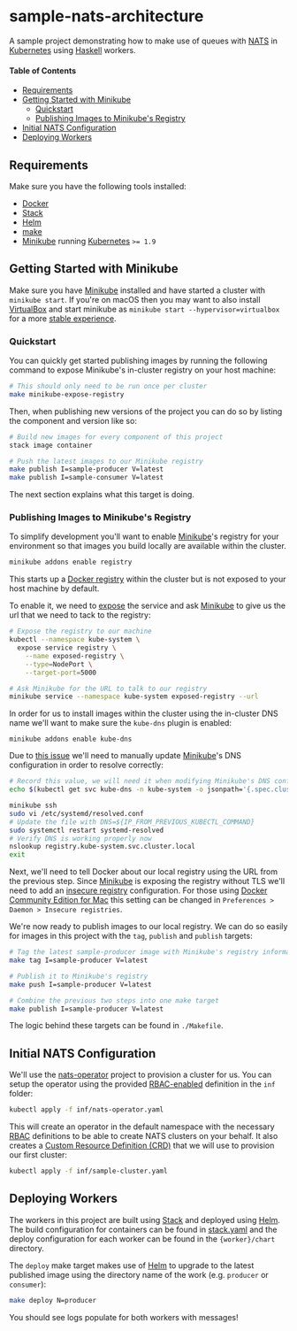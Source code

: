 # sample-nats-architecture

A sample project demonstrating how to make use of queues with [NATS]
in [Kubernetes] using [Haskell] workers.

#### Table of Contents

- [Requirements](#requirements)
- [Getting Started with Minikube](#getting-started-with-minikube)
    - [Quickstart](#quickstart)
    - [Publishing Images to Minikube's Registry](#publishing-images-to-minikubes-registry)
- [Initial NATS Configuration](#initial-nats-configuration)
- [Deploying Workers](#deploying-workers)

## Requirements

Make sure you have the following tools installed:

  - [Docker]
  - [Stack]
  - [Helm]
  - [make]
  - [Minikube] running [Kubernetes] `>= 1.9`

## Getting Started with Minikube

Make sure you have [Minikube] installed and have started a cluster with
`minikube start`. If you're on macOS then you may want to also install
[VirtualBox] and start minikube as `minikube start --hypervisor=virtualbox` for
a more [stable experience].

### Quickstart

You can quickly get started publishing images by running the following
command to expose Minikube's in-cluster registry on your host machine:

```bash
# This should only need to be run once per cluster
make minikube-expose-registry
```

Then, when publishing new versions of the project you can do so by listing
the component and version like so:

```bash
# Build new images for every component of this project
stack image container

# Push the latest images to our Minikube registry
make publish I=sample-producer V=latest
make publish I=sample-consumer V=latest
```

The next section explains what this target is doing.

### Publishing Images to Minikube's Registry

To simplify development you'll want to enable [Minikube]'s registry for
your environment so that images you build locally are available within the
cluster.

```bash
minikube addons enable registry
```

This starts up a [Docker registry] within the cluster but is not exposed to
your host machine by default.

To enable it, we need to [expose] the service and ask [Minikube] to give us the
url that we need to tack to the registry:

```bash
# Expose the registry to our machine
kubectl --namespace kube-system \
  expose service registry \
    --name exposed-registry \
    --type=NodePort \
    --target-port=5000
```

```bash
# Ask Minikube for the URL to talk to our registry
minikube service --namespace kube-system exposed-registry --url
```

In order for us to install images within the cluster using the in-cluster DNS
name we'll want to make sure the `kube-dns` plugin is enabled:

```
minikube addons enable kube-dns
```

Due to [this issue][dns-issue] we'll need to manually update [Minikube]'s
DNS configuration in order to resolve correctly:


```bash
# Record this value, we will need it when modifying Minikube's DNS config
echo $(kubectl get svc kube-dns -n kube-system -o jsonpath='{.spec.clusterIP}')
```

```bash
minikube ssh
sudo vi /etc/systemd/resolved.conf
# Update the file with DNS=${IP_FROM_PREVIOUS_KUBECTL_COMMAND}
sudo systemctl restart systemd-resolved
# Verify DNS is working properly now
nslookup registry.kube-system.svc.cluster.local
exit
```

Next, we'll need to tell Docker about our local registry using the URL
from the previous step. Since [Minikube] is exposing the registry without
TLS we'll need to add an [insecure registry] configuration. For those using
[Docker Community Edition for Mac][dForM] this setting can be changed in
`Preferences > Daemon > Insecure registries`.

We're now ready to publish images to our local registry. We can do so easily
for images in this project with the `tag`, `publish` and `publish` targets:

```bash
# Tag the latest sample-producer image with Minikube's registry information
make tag I=sample-producer V=latest

# Publish it to Minikube's registry
make push I=sample-producer V=latest

# Combine the previous two steps into one make target
make publish I=sample-producer V=latest
```

The logic behind these targets can be found in `./Makefile`.

## Initial NATS Configuration

We'll use the [nats-operator] project to provision a cluster for us. You can
setup the operator using the provided [RBAC-enabled][rbac] definition in the
`inf` folder:

```bash
kubectl apply -f inf/nats-operator.yaml
```

This will create an operator in the default namespace with the necessary [RBAC]
definitions to be able to create NATS clusters on your behalf. It also creates
a [Custom Resource Definition (CRD)][crd] that we will use to provision our
first cluster:

```bash
kubectl apply -f inf/sample-cluster.yaml
```

## Deploying Workers

The workers in this project are built using [Stack] and deployed using [Helm].
The build configuration for containers can be found in [stack.yaml](./stack.yaml)
and the deploy configuration for each worker can be found in the
`{worker}/chart` directory.

The `deploy` make target makes use of [Helm] to upgrade to the latest published
image using the directory name of the work (e.g. `producer` or `consumer`):

```bash
make deploy N=producer
```

You should see logs populate for both workers with messages!

[Docker]: https://www.docker.com/community-edition
[Stack]: https://www.haskellstack.org/
[Helm]: https://helm.sh
[Minikube]: https://github.com/kubernetes/minikube
[Kubernetes]: https://kubernetes.io
[NATS]: https://nats.io/
[crd]: https://kubernetes.io/docs/concepts/extend-kubernetes/api-extension/custom-resources/
[rbac]: https://kubernetes.io/docs/reference/access-authn-authz/rbac/
[nats-operator]: https://github.com/nats-io/nats-operator
[VirtualBox]: https://www.virtualbox.org/wiki/Downloads
[stable experience]: https://blog.datasyndrome.com/docker-on-os-x-hyperkit-not-ready-21c3ca74562a
[make]: https://www.gnu.org/software/make/
[Haskell]: https://www.haskell.org/
[Docker registry]: https://hub.docker.com/_/registry/
[expose]: https://kubernetes.io/docs/tasks/access-application-cluster/service-access-application-cluster/
[insecure registry]: https://docs.docker.com/registry/insecure/
[dForM]: https://store.docker.com/editions/community/docker-ce-desktop-mac
[dns-issue]: https://github.com/kubernetes/minikube/issues/2162
